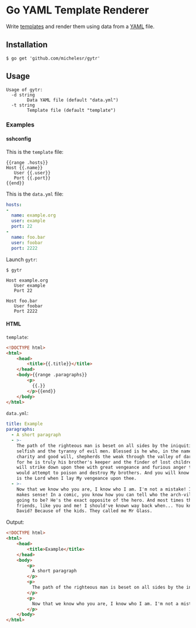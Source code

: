 # Go YAML Template Renderer

Write [templates](https://godoc.org/text/template)
and render them using data from a [YAML](https://en.wikipedia.org/wiki/YAML)
file.

## Installation

    $ go get 'github.com/michelesr/gytr'

## Usage

```
Usage of gytr:
  -d string
        Data YAML file (default "data.yml")
  -t string
        Template file (default "template")
```

### Examples

#### sshconfig

This is the `template` file:

```
{{range .hosts}}
Host {{.name}}
   User {{.user}}
   Port {{.port}}
{{end}}
```

This is the `data.yml` file:

```yaml
hosts:
-
  name: example.org
  user: example
  port: 22
-
  name: foo.bar
  user: foobar
  port: 2222
```

Launch `gytr`:

```
$ gytr

Host example.org
   User example
   Port 22

Host foo.bar
   User foobar
   Port 2222
```

#### HTML

`template`:

```html
<!DOCTYPE html>
<html>
    <head>
        <title>{{.title}}</title>
    </head>
    <body>{{range .paragraphs}}
        <p>
          {{.}}
        </p>{{end}}
    </body>
</html>
```

`data.yml`:

```yaml
title: Example
paragraphs:
  - A short paragraph
  - >-
    The path of the righteous man is beset on all sides by the iniquities of the
    selfish and the tyranny of evil men. Blessed is he who, in the name of
    charity and good will, shepherds the weak through the valley of darkness,
    for he is truly his brother's keeper and the finder of lost children. And I
    will strike down upon thee with great vengeance and furious anger those who
    would attempt to poison and destroy My brothers. And you will know My name
    is the Lord when I lay My vengeance upon thee.
  - >-
    Now that we know who you are, I know who I am. I'm not a mistake! It all
    makes sense! In a comic, you know how you can tell who the arch-villain's
    going to be? He's the exact opposite of the hero. And most times they're
    friends, like you and me! I should've known way back when... You know why,
    David? Because of the kids. They called me Mr Glass.
```

Output:

```html
<!DOCTYPE html>
<html>
    <head>
        <title>Example</title>
    </head>
    <body>
        <p>
          A short paragraph
        </p>
        <p>
          The path of the righteous man is beset on all sides by the iniquities of the selfish and the tyranny of evil men. Blessed is he who, in the name of charity and good will, shepherds the weak through the valley of darkness, for he is truly his brother's keeper and the finder of lost children. And I will strike down upon thee with great vengeance and furious anger those who would attempt to poison and destroy My brothers. And you will know My name is the Lord when I lay My vengeance upon thee.
        </p>
        <p>
          Now that we know who you are, I know who I am. I'm not a mistake! It all makes sense! In a comic, you know how you can tell who the arch-villain's going to be? He's the exact opposite of the hero. And most times they're friends, like you and me! I should've known way back when... You know why, David? Because of the kids. They called me Mr Glass.
        </p>
    </body>
</html>
```
